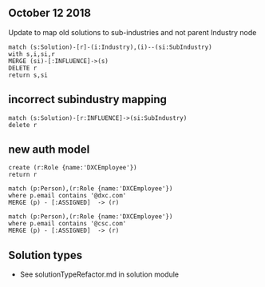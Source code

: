 ## October 12 2018

Update to map old solutions to sub-industries and not parent Industry node

~~~
match (s:Solution)-[r]-(i:Industry),(i)--(si:SubIndustry)
with s,i,si,r
MERGE (si)-[:INFLUENCE]->(s)
DELETE r
return s,si
~~~

## incorrect subindustry mapping
~~~
match (s:Solution)-[r:INFLUENCE]->(si:SubIndustry)
delete r
~~~


## new auth model

~~~
create (r:Role {name:'DXCEmployee'})
return r
~~~
~~~
match (p:Person),(r:Role {name:'DXCEmployee'})
where p.email contains '@dxc.com'
MERGE (p) - [:ASSIGNED]  -> (r)
~~~

~~~
match (p:Person),(r:Role {name:'DXCEmployee'})
where p.email contains '@csc.com'
MERGE (p) - [:ASSIGNED]  -> (r)
~~~

## Solution types

- See solutionTypeRefactor.md in solution module 